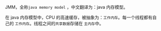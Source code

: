 JMM，全称`java memory model` ，中文翻译为：java 内存模型。

在 java 内存模型中，CPU 的高速缓存，被抽象为：`工作内存`。每一个线程都有自己的 `工作内存`。线程之间的`共享数据`存储在 `主内存`中。